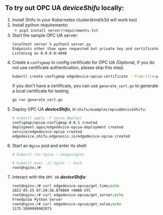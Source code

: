 ## To try out OPC UA ***deviceShifu*** locally:
1. Install Shifu in your Kubernetes cluster(kind/k3d will work too)
2. Install python requirements:
    - `pip3 install server/requirements.txt`
3. Start the sample OPC UA server:
    ```bash
    localhost server % python3 server.py 
    Endpoints other than open requested but private key and certificate are not set.
    Listening on 0.0.0.0:4840
    ```
4. Create a `configmap` to config certificate for OPC UA (Optional, if you do not use certificate authentication, please skip this step)
   ```bash
   kubectl create configmap edgedevice-opcua-certificate --from-file=your_certificate_file.pem/your_certificate_file.der --from-file=your_private_key.pem -n deviceshifu
   ```
   If you don't have a certificate, you can use `generate_cert.go` to generate a local certificate for testing
   ```bash
   go run generate_cert.go
   ```
5. Deploy OPC UA ***deviceShifu***, in `shifu/examples/opcuaDeviceShifu`:
    ```bash
    # kubectl apply -f opcua_deploy/
    configmap/opcua-configmap-0.0.1 created
    deployment.apps/edgedevice-opcua-deployment created
    service/edgedevice-opcua created
    edgedevice.shifu.edgenesis.io/edgedevice-opcua created
    ```
6. Start an `Nginx` pod and enter its shell:
    ```bash
    # kubectl run nginx --image=nginx
    ```
    ```bash
    # kubectl exec -it nginx -- bash
    root@nginx:/#
    ```
7. Interact with the `OPC UA` ***deviceShifu***:
    ```bash
    root@nginx:/# curl edgedevice-opcua/get_time;echo
    2022-05-25 07:29:36.879869 +0000 UTC
    root@nginx:/# curl edgedevice-opcua/get_server;echo
    FreeOpcUa Python Server
    root@nginx:/# curl edgedevice-opcua/get_value;echo
    3175.5999999982073
    ```

